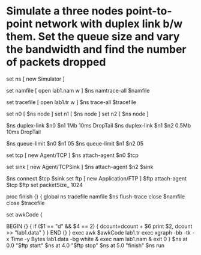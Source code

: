 # Simulate a three nodes point-to-point network with duplex link b/w them. Set the queue size and vary the bandwidth and find the number of packets dropped

set ns [ new Simulator ]

set namfile [ open lab1.nam w ]
$ns namtrace-all $namfile

set tracefile [ open lab1.tr w ]
$ns trace-all $tracefile

set n0 [ $ns node ]
set n1 [ $ns node ]
set n2 [ $ns node ]

$ns duplex-link $n0 $n1 1Mb 10ms DropTail
$ns duplex-link $n1 $n2 0.5Mb 10ms DropTail

$ns queue-limit $n0 $n1 05
$ns queue-limit $n1 $n2 05

set tcp [ new Agent/TCP ]
$ns attach-agent $n0 $tcp

set sink [ new Agent/TCPSink ]
$ns attach-agent $n2 $sink

$ns connect $tcp $sink
set ftp [ new Application/FTP ]
$ftp attach-agent $tcp
$ftp set packetSize_ 1024

proc finish {} {
global ns tracefile namfile
$ns flush-trace
close $namfile
close $tracefile

set awkCode {

BEGIN {}
{
if ($1 == "d" && $4 == 2) {
dcount=dcount + $6
print $2, dcount >> "lab1.data"
}
}
END {}
}
exec awk $awkCode lab1.tr
exec xgraph -bb -tk -x Time -y Bytes lab1.data -bg white &
exec nam lab1.nam &
exit 0
}
$ns at 0.0 "$ftp start"
$ns at 4.0 "$ftp stop"
$ns at 5.0 "finish"
$ns run
